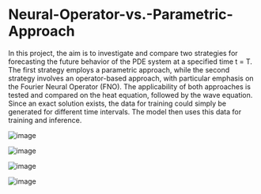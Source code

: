 # Neural-Operator-vs.-Parametric-Approach

In this project, the aim is to investigate and compare two strategies for forecasting the future behavior of the PDE
system at a specified time t = T. The first strategy employs a parametric approach, while the second strategy
involves an operator-based approach, with particular emphasis on the Fourier Neural Operator (FNO). The applicability of both
approaches is tested and compared on the heat equation, followed by the wave equation. Since an exact solution exists, 
the data for training could simply be generated for different time intervals. The model then uses this data for training and inference. 

![image](https://github.com/ybicke/Neural-Operator-vs.-Parametric-Approach/assets/80389002/51ff9aa0-40c1-47ff-8a00-8fa5a53a3647)

![image](https://github.com/ybicke/Neural-Operator-vs.-Parametric-Approach/assets/80389002/9bcf740a-257c-4d91-bd6f-a9555f2f0408)

![image](https://github.com/ybicke/Neural-Operator-vs.-Parametric-Approach/assets/80389002/5f793cc7-5dda-4545-9084-3845a6e43e19)

![image](https://github.com/ybicke/Neural-Operator-vs.-Parametric-Approach/assets/80389002/577fdedb-2789-4f98-bb89-8da8b127d13c)




